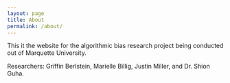```yaml
---
layout: page
title: About
permalink: /about/
---
```


This it the website for the algorithmic bias research project
being conducted out of Marquette University.


Researchers:
Griffin Berlstein, Marielle Billig, Justin Miller, and Dr. Shion Guha.
